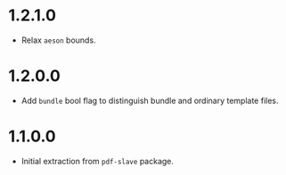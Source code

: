 1.2.1.0
=======

* Relax `aeson` bounds.

1.2.0.0
=======

* Add `bundle` bool flag to distinguish bundle and ordinary template files.

1.1.0.0
=======

* Initial extraction from `pdf-slave` package.
